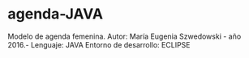 # agenda-JAVA

Modelo de agenda femenina.
Autor: María Eugenia Szwedowski - año 2016.-
Lenguaje: JAVA
Entorno de desarrollo: ECLIPSE

